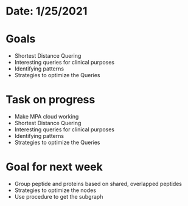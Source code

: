 # Date: 1/25/2021
# Goals
* Shortest Distance Quering
* Interesting queries for clinical purposes
* Identifying patterns
* Strategies to optimize the Queries

# Task on progress
* Make MPA cloud working
* Shortest Distance Quering
* Interesting queries for clinical purposes
* Identifying patterns
* Strategies to optimize the Queries

# Goal for next week
* Group peptide and proteins based on shared, overlapped peptides
* Strategies to optimize the nodes
* Use procedure to get the subgraph
